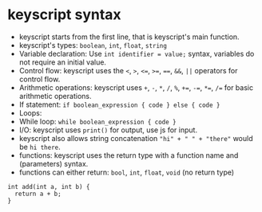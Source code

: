 # keyscript syntax

- keyscript starts from the first line, that is keyscript's main function.
- keyscript's types: `boolean`, `int`, `float`, `string`
- Variable declaration: Use `int identifier = value;` syntax, variables do not require an initial value.
- Control flow: keyscript uses the `<`, `>`, `<=`, `>=`, `==`, `&&`, `||` operators for control flow.
- Arithmetic operations: keyscript uses `+`, `-`, `*`, `/`, `%`, `+=`, `-=`, `*=`, `/=` for basic arithmetic operations.
- If statement:
  `if boolean_expression {
  code
  } else {
  code
  }`
- Loops:
- While loop: `while boolean_expression { code }`
- I/O: keyscript uses `print()` for output, use js for input.
- keyscript also allows string concatenation `"hi" + " " + "there"` would be `hi there`.
- functions: keyscript uses the return type with a function name and (parameters) syntax.
- functions can either return: `bool`, `int`, `float`, `void` (no return type)
```
int add(int a, int b) {
  return a + b;
}
```